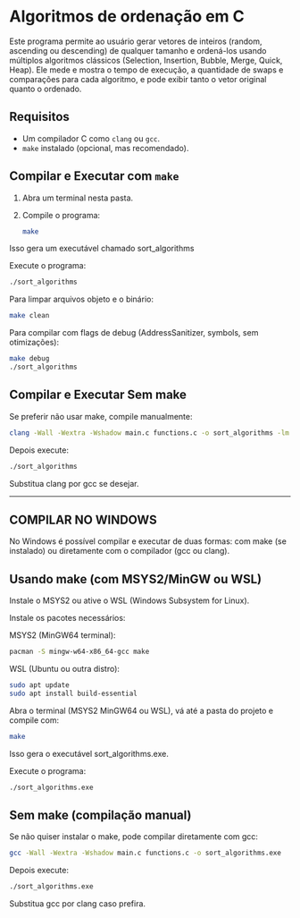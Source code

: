 # Algoritmos de ordenação em C

Este programa permite ao usuário gerar vetores de inteiros (random, ascending ou descending) de qualquer tamanho e ordená-los usando múltiplos algoritmos clássicos (Selection, Insertion, Bubble, Merge, Quick, Heap). Ele mede e mostra o tempo de execução, a quantidade de swaps e comparações para cada algoritmo, e pode exibir tanto o vetor original quanto o ordenado.

## Requisitos

- Um compilador C como `clang` ou `gcc`.
- `make` instalado (opcional, mas recomendado).

## Compilar e Executar com `make`

1. Abra um terminal nesta pasta.
2. Compile o programa:

   ```bash
   make
   ```
Isso gera um executável chamado sort_algorithms

Execute o programa:

```bash
./sort_algorithms
```

Para limpar arquivos objeto e o binário:

```bash
make clean
```

Para compilar com flags de debug (AddressSanitizer, symbols, sem otimizações):

```bash
make debug
./sort_algorithms
```

## Compilar e Executar Sem make
Se preferir não usar make, compile manualmente:

```bash
clang -Wall -Wextra -Wshadow main.c functions.c -o sort_algorithms -lm
```

Depois execute:

```bash
./sort_algorithms
```

Substitua clang por gcc se desejar.

---

## COMPILAR NO WINDOWS

No Windows é possível compilar e executar de duas formas: com make (se instalado) ou diretamente com o compilador (gcc ou clang).

## Usando make (com MSYS2/MinGW ou WSL)

Instale o MSYS2
 ou ative o WSL (Windows Subsystem for Linux).

Instale os pacotes necessários:

MSYS2 (MinGW64 terminal):

```bash
pacman -S mingw-w64-x86_64-gcc make
```

WSL (Ubuntu ou outra distro):

```bash
sudo apt update
sudo apt install build-essential
```

Abra o terminal (MSYS2 MinGW64 ou WSL), vá até a pasta do projeto e compile com:

```bash
make
```

Isso gera o executável sort_algorithms.exe.

Execute o programa:

```bash
./sort_algorithms.exe
```

## Sem make (compilação manual)

Se não quiser instalar o make, pode compilar diretamente com gcc:

```bash
gcc -Wall -Wextra -Wshadow main.c functions.c -o sort_algorithms.exe
```

Depois execute:

```bash
./sort_algorithms.exe
```

Substitua gcc por clang caso prefira.
